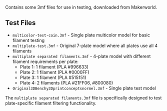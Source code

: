 Contains some 3mf files for use in testing, downloaded from Makerworld.

## Test Files

- `multicolor-test-coin.3mf` - Single plate multicolor model for basic filament testing
- `multiplate-test.3mf` - Original 7-plate model where all plates use all 4 filaments
- `multiplate separated filaments.3mf` - 4-plate model with different filament requirements per plate:
  - Plate 1: 1 filament (PLA #996633)
  - Plate 2: 1 filament (PLA #0000FF)
  - Plate 3: 1 filament (PLA #515151)
  - Plate 4: 2 filaments (PLA #21FF06, #800080)
- `Original3DBenchy3Dprintconceptsnormel.3mf` - Single plate test model

The `multiplate separated filaments.3mf` file is specifically designed to test plate-specific filament filtering functionality.
